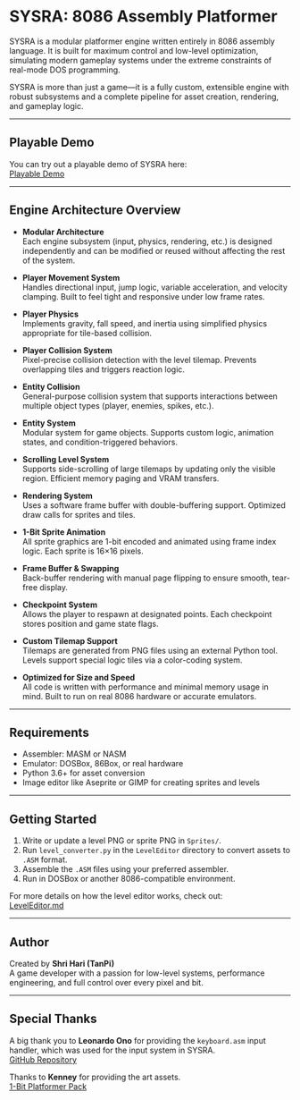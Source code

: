 # SYSRA: 8086 Assembly Platformer

SYSRA is a modular platformer engine written entirely in 8086 assembly language. It is built for maximum control and low-level optimization, simulating modern gameplay systems under the extreme constraints of real-mode DOS programming.

SYSRA is more than just a game—it is a fully custom, extensible engine with robust subsystems and a complete pipeline for asset creation, rendering, and gameplay logic.

---

## Playable Demo

You can try out a playable demo of SYSRA here:  
[Playable Demo](https://itstanpi.github.io/SYSRA.asm/)

---

## Engine Architecture Overview

- **Modular Architecture**  
  Each engine subsystem (input, physics, rendering, etc.) is designed independently and can be modified or reused without affecting the rest of the system.

- **Player Movement System**  
  Handles directional input, jump logic, variable acceleration, and velocity clamping. Built to feel tight and responsive under low frame rates.

- **Player Physics**  
  Implements gravity, fall speed, and inertia using simplified physics appropriate for tile-based collision.

- **Player Collision System**  
  Pixel-precise collision detection with the level tilemap. Prevents overlapping tiles and triggers reaction logic.

- **Entity Collision**  
  General-purpose collision system that supports interactions between multiple object types (player, enemies, spikes, etc.).

- **Entity System**  
  Modular system for game objects. Supports custom logic, animation states, and condition-triggered behaviors.

- **Scrolling Level System**  
  Supports side-scrolling of large tilemaps by updating only the visible region. Efficient memory paging and VRAM transfers.

- **Rendering System**  
  Uses a software frame buffer with double-buffering support. Optimized draw calls for sprites and tiles.

- **1-Bit Sprite Animation**  
  All sprite graphics are 1-bit encoded and animated using frame index logic. Each sprite is 16×16 pixels.

- **Frame Buffer & Swapping**  
  Back-buffer rendering with manual page flipping to ensure smooth, tear-free display.

- **Checkpoint System**  
  Allows the player to respawn at designated points. Each checkpoint stores position and game state flags.

- **Custom Tilemap Support**  
  Tilemaps are generated from PNG files using an external Python tool. Levels support special logic tiles via a color-coding system.

- **Optimized for Size and Speed**  
  All code is written with performance and minimal memory usage in mind. Built to run on real 8086 hardware or accurate emulators.

---

## Requirements

- Assembler: MASM or NASM  
- Emulator: DOSBox, 86Box, or real hardware  
- Python 3.6+ for asset conversion  
- Image editor like Aseprite or GIMP for creating sprites and levels  

---

## Getting Started

1. Write or update a level PNG or sprite PNG in `Sprites/`.
2. Run `level_converter.py` in the `LevelEditor` directory to convert assets to `.ASM` format.
3. Assemble the `.ASM` files using your preferred assembler.
4. Run in DOSBox or another 8086-compatible environment.

For more details on how the level editor works, check out:  
[LevelEditor.md](LevelEditor.md)

---

## Author

Created by **Shri Hari (TanPi)**  
A game developer with a passion for low-level systems, performance engineering, and full control over every pixel and bit.

---

## Special Thanks

A big thank you to **Leonardo Ono** for providing the `keyboard.asm` input handler, which was used for the input system in SYSRA.  
[GitHub Repository](https://github.com/leonardo-ono/Assembly8086KeyboardInputHandlerINT9h)

Thanks to **Kenney** for providing the art assets.  
[1-Bit Platformer Pack](https://kenney.nl/assets/1-bit-platformer-pack)
